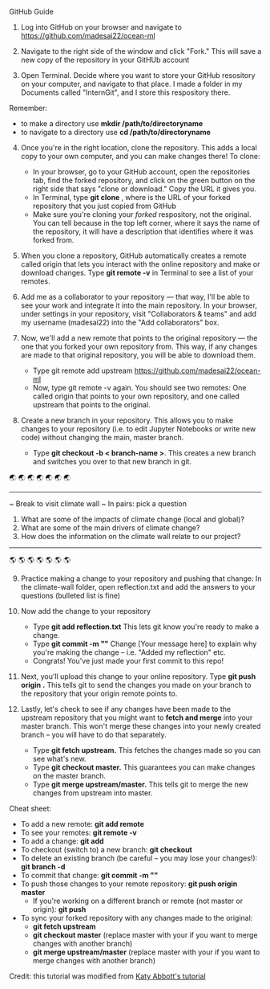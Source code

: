 GitHub Guide 

1. Log into GitHub on your browser and navigate to https://github.com/madesai22/ocean-ml

2. Navigate to the right side of the window and click "Fork." This will save a new copy of the repository in your GitHUb account

3. Open Terminal. Decide where you want to store your GitHub resository on your computer, and navigate to that place. I made a folder in my Documents called "InternGit", and I store this respository there. 

Remember: 
* to make a directory use **mkdir /path/to/directoryname**
* to navigate to a directory use **cd /path/to/directoryname**

4. Once you're in the right location, clone the repository. This adds a local copy to your own computer, and you can make changes there! To clone:
	* In your browser, go to your GitHub account, open the repositories tab, find the forked repository, and click on the green button on the right side that says "clone or download." Copy the URL it gives you.
	* In Terminal, type **git clone <url>**, where **<url>** is the URL of your forked repository that you just copied from GitHub
	* Make sure you're cloning your *forked* respository, not the original. You can tell because in the top left corner, where it says the name of the repository, it will have a description that identifies where it was forked from.

5. When you clone a repository, GitHub automatically creates a remote called origin that lets you interact with the online repository and make or download changes. Type **git remote -v** in Terminal to see a list of your remotes.

6. Add me as a collaborator to your repository — that way, I'll be able to see your work and integrate it into the main repository. In your browser, under settings in your repository, visit "Collaborators & teams" and add my username (madesai22) into the "Add collaborators" box. 

7. Now, we'll add a new remote that points to the original repository — the one that you forked your own repository from. This way, if any changes are made to that original repository, you will be able to download them.
	* Type git remote add upstream https://github.com/madesai22/ocean-ml
	* Now, type git remote -v again. You should see two remotes: One called origin that points to your own repository, and one called upstream that points to the original. 

8. Create a new branch in your repository. This allows you to make changes to your repository (i.e. to edit Jupyter Notebooks or write new code) without changing the main, master branch.
	* Type **git checkout -b < branch-name >**. This creates a new branch and switches you over to that new branch in git.

:earth_asia: :earth_asia: :earth_asia: :earth_asia: :earth_asia: :earth_asia: :earth_asia:
************************************
 ~ Break to visit climate wall ~ 
In pairs: pick a question
1. What are some of the impacts of climate change (local and global)?
2. What are some of the main drivers of climate change?
3. How does the information on the climate wall relate to our project?
***********************************
:earth_americas: :earth_americas: :earth_americas: :earth_americas: :earth_americas: :earth_americas: :earth_americas:

9. Practice making a change to your repository and pushing that change: In the climate-wall folder, open reflection.txt and add the answers to your questions (bulleted list is fine)

10. Now add the change to your repository
	* Type **git add reflection.txt** This lets git know you're ready to make a change.
	* Type **git commit -m "<Your message here>"** Change [Your message here] to explain why you're making the change – i.e. "Added my reflection" etc.
	* Congrats! You've just made your first commit to this repo!

11. Next, you'll upload this change to your online repository. Type **git push origin <branch-name>.** This tells git to send the changes you made on your branch to the repository that your origin remote points to.

12. Lastly, let's check to see if any changes have been made to the upstream repository that you might want to **fetch and merge** into your master branch. This won't merge these changes into your newly created branch – you will have to do that separately.
	* Type **git fetch upstream.** This fetches the changes made so you can see what's new.
	* Type **git checkout master.** This guarantees you can make changes on the master branch.
	* Type **git merge upstream/master.** This tells git to merge the new changes from upstream into master.


Cheat sheet:

* To add a new remote: **git add remote <name> <url>**
* To see your remotes: **git remote -v**
* To add a change: **git add <file-name>**
* To checkout (switch to) a new branch: **git checkout <branch-name>**
* To delete an existing branch (be careful – you may lose your changes!): **git branch -d <branch-name>**
* To commit that change: **git commit -m "<your message here>"**
* To push those changes to your remote repository: **git push origin master**
	* If you're working on a different branch or remote (not master or origin): **git push <remote-name> <branch-name>**
* To sync your forked repository with any changes made to the original:
	* **git fetch upstream**
	* **git checkout master** (replace master with your <branch-name> if you want to merge changes with another branch)
	* **git merge upstream/master** (replace master with your <branch-name> if you want to merge changes with another branch)


Credit: this tutorial was modified from [Katy Abbott's tutorial](https://github.com/amnh/BridgeUP-STEM-Oceans-Six/blob/master/git-instructions.md)




